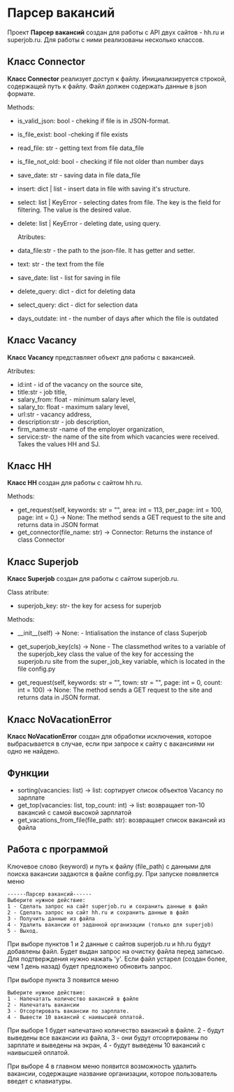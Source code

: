 # Парсер вакансий

Проект __Парсер вакансий__ создан для работы с API двух сайтов - hh.ru и superjob.ru.
Для работы с ними реализованы несколько классов.

## Класс Connector
__Класс Connector__ реализует доступ к файлу. Инициализируется строкой, содержащей путь к файлу. Файл должен содержать данные в json формате.

Methods:
*   is_valid_json: bool - cheking if file is in JSON-format.
*   is_file_exist: bool -cheking if file exists
*   read_file: str - getting text from file data_file
*   is_file_not_old: bool - checking if file not older than number days
*   save_date: str - saving data in file data_file
*   insert: dict | list - insert data in file with saving it's structure.
*   select: list | KeyError - selecting dates from file.
        The key is the field for filtering. The value is the desired value.
*   delete: list | KeyError - deleting date, using query.

    Atributes:

*   data_file:str - the path to the json-file. It has getter and setter.
*   text: str - the text from the file
*   save_date: list - list for saving in file
*   delete_query: dict - dict for deleting data
*   select_query: dict - dict for selection data
*   days_outdate: int - the number of days after which the file
    is outdated

## Класс Vacancy
__Класс Vacancy__ представляет объект для работы с вакансией.

Atributes:

*   id:int -  id of the vacancy on the source site,
*   title:str - job title,
*   salary_from: float - minimum salary level,
*   salary_to: float - maximum salary level,
*   url:str - vacancy address,
*   description:str -  job description,
*   firm_name:str -name of the employer organization,
*   service:str- the name of the site from which vacancies were received.
    Takes the values HH and SJ.

## Класс HH
__Класс HH__ создан для работы с сайтом hh.ru.

Methods:

*   get_request(self, keywords: str = "",
                    area: int = 113,
                    per_page: int = 100,
                    page: int = 0,) -> None: The method sends a GET request to the site and returns data
        in JSON format
*   get_connector(file_name: str) -> Connector:
        Returns the instance of class Connector

## Класс Superjob
__Класс Superjob__ создан для работы с сайтом superjob.ru.

Class atribute:
*   superjob_key: str- the key for acsess for superjob

Methods:

*   \_\_init__(self) -> None: - Intialisation the instance of class Superjob

*   get_superjob_key(cls) -> None - The classmethod writes to a variable of the superjob_key class the value of the key for accessing the superjob.ru site from the super_job_key variable, which is located in the file config.py


*   get_request(self, keywords: str = "", town: str = "",
                    page: int = 0, count: int = 100) -> None:
        The method sends a GET request to the site and returns data
        in JSON format.

## Класс NoVacationError
__Класс NoVacationError__ создан для обработки исключения, которое выбрасывается в случае, если при запросе к сайту с вакансиями ни одно не найдено.



## Функции
*   sorting(vacancies: list) -> list: сортирует список объектов Vacancy по зарплате
*   get_top(vacancies: list, top_count: int) -> list: возвращает топ-10 вакансий с самой высокой зарплатой
*   get_vacations_from_file(file_path: str): возвращает список вакансий из файла

## Работа с программой

Ключевое слово (keyword) и путь к файлу (file_path) с данными для поиска вакансии задаются в файле config.py.
При запуске появляется меню

    ------Парсер вакансий------
    Выберите нужное действие:
    1 - Сделать запрос на сайт superjob.ru и сохранить данные в файл
    2 - Сделать запрос на сайт hh.ru и сохранить данные в файл
    3 - Получить данные из файла
    4 - Удалить вакансии от заданной организации (только для superjob)
    5 - Выход.

При выборе пунктов 1 и 2 данные с сайтов superjob.ru и hh.ru будут добавлены файл. Будет выдан запрос на очистку файла перед записью. Для подтверждения нужно нажать 'y'.
Если файл устарел (создан более, чем 1 день назад) будет предложено обновить запрос.

При выборе пункта 3 появится меню

    Выберите нужное действие:
    1 - Напечатать количество вакансий в файле
    2 - Напечатать вакансии
    3 - Отсортировать вакансии по зарплате.
    4 - Вывести 10 вакансий с наивысшей оплатой.

При выборе 1 будет напечатано количество вакансий в файле.
2 - будут выведены все вакансии из файла,
3 - они будут отсортированы по зарплате и выведены на экран,
4 - будут выведены 10 вакансий с наивысшей оплатой.

При выборе 4 в главном меню появится возможность удалить вакансии, содержащие название организации, которое пользователь введет с клавиатуры.

